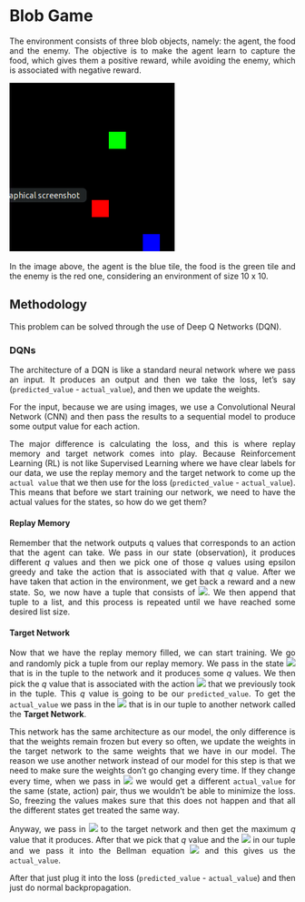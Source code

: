 # Blob Game

<div align="justify">
  
The environment consists of three blob objects, namely: the agent, the food and the enemy. The objective is to make the agent learn to capture the food, which  gives them a positive reward, while avoiding the enemy, which is associated with negative reward.

![blob_game](./blob_game.png)

In the image above, the agent is the blue tile, the food is the green tile and the enemy is the red one, considering an environment of size 10 x 10.

</div>

## Methodology

This problem can be solved through the use of Deep Q Networks (DQN). 

### DQNs

<div align="justify">
  
The architecture of a DQN is like a standard neural network where we pass an input. It produces an output and then we take the loss, let’s say (`predicted_value` - `actual_value`), and then we update the weights. 

For the input, because we are using images, we use a Convolutional Neural Network (CNN) and then pass the results to a sequential model to produce some output value for each action. 

The major difference is calculating the loss, and this is where replay memory and target network comes into play. Because Reinforcement Learning (RL) is not like Supervised Learning where we have clear labels for our data, we use the replay memory and the target network to come up the `actual value` that we then use for the loss (`predicted_value` - `actual_value`). This means that before we start training our network, we need to have the actual values for the states, so how do we get them?

</div>

#### Replay Memory

<div align="justify">
  
Remember that the network outputs q values that corresponds to an action that the agent can take. We pass in our state (observation), it produces different *q* values and then we pick one of those *q* values using epsilon greedy and take the action that is associated with that *q* value. After we have taken that action in the environment, we get back a reward and a new state. So, we now have a tuple that consists of <img src="https://render.githubusercontent.com/render/math?math=(s_t, a_t, r_{t%2B1}, s_{t%2B1})" height="20">. We then append that tuple to a list, and this process is repeated until we have reached some desired list size.

</div>

#### Target Network

<div align="justify">
  
Now that we have the replay memory filled, we can start training. We go and randomly pick a tuple from our replay memory. We pass in the state <img src="https://render.githubusercontent.com/render/math?math=s_t" height="12"> that is in the tuple to the network and it produces some *q* values. We then pick the *q* value that is associated with the action <img src="https://render.githubusercontent.com/render/math?math=a_t" height="12"> that we previously took in the tuple. This *q* value is going to be our `predicted_value`. To get the `actual_value` we pass in the <img src="https://render.githubusercontent.com/render/math?math=s_{t%2B1}" height="12"> that is in our tuple to another network called the **Target Network**.

This network has the same architecture as our model, the only difference is that the weights remain frozen but every so often, we update the weights in
the target network to the same weights that we have in our model. The reason we use another network instead of our model for this step is that we need to make sure the weights don’t go changing every time. If they change every time, when we pass in <img src="https://render.githubusercontent.com/render/math?math=s_{t%2B1}" height="12"> we would get a different `actual_value` for the same (state, action) pair, thus we wouldn’t be able to minimize the loss. So, freezing the values makes sure that this does not happen and that all the different states get treated the same way.

Anyway, we pass in <img src="https://render.githubusercontent.com/render/math?math=s_{t%2B1}" height="12"> to the target network and then get the maximum *q* value that it produces. After that we pick that *q* value and the <img src="https://render.githubusercontent.com/render/math?math=r_{t%2B1}" height="12"> in our tuple and we pass it into the Bellman equation <img src="https://render.githubusercontent.com/render/math?math=r_{t%2B1} %2B \gamma q" height="14"> and this gives us the `actual_value`.

After that just plug it into the loss (`predicted_value` - `actual_value`) and then just do normal backpropagation.

</div>
